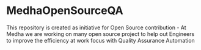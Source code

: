 MedhaOpenSourceQA
=================

This repository is created as initiative for Open Source contribution - At Medha we are working on many open source project to help out Engineers to improve the efficiency at work focus with Quality Assurance Automation 
